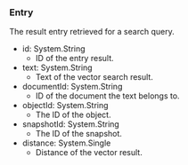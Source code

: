 ### Entry
The result entry retrieved for a search query.

- id: System.String
  - ID of the entry result.
- text: System.String
  - Text of the vector search result.
- documentId: System.String
  - ID of the document the text belongs to.
- objectId: System.String
  - The ID of the object.
- snapshotId: System.String
  - The ID of the snapshot.
- distance: System.Single
  - Distance of the vector result.
